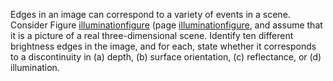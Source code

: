 

Edges in an image can correspond to a variety of events in a scene.
Consider Figure <a class="insideBookFigRef" target="_blank" href="https://aimacode.github.io/aima-exercises/figures/illuminationfigure.png">illuminationfigure</a>
(page <a class="pageRef" title="" href="#">illuminationfigure</a>, and assume that it is a picture of a real
three-dimensional scene. Identify ten different brightness edges in the
image, and for each, state whether it corresponds to a discontinuity in
(a) depth, (b) surface orientation, (c) reflectance, or (d)
illumination.
